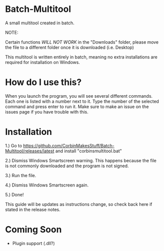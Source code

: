 # Batch-Multitool
A small multitool created in batch.



NOTE:

Certain functions *WILL NOT WORK* in the "Downloads" folder, please move the file to a different folder once it is downloaded (i.e. Desktop)


This multitool is written entirely in batch, meaning no extra installations are required for installation on Windows.

# How do I use this?
When you launch the program, you will see several different commands. Each one is listed with a number next to it. Type the number of the selected command and press enter to run it. Make sure to make an issue on the issues page if you have trouble with this.

# Installation
1.) Go to https://github.com/CorbinMakesStuff/Batch-Multitool/releases/latest and install "corbinsmultitool.bat"

2.) Dismiss Windows Smartscreen warning. This happens because the file is not commonly downloaded and the program is not signed.

3.) Run the file.

4.) Dismiss Windows Smartscreen again.

5.) Done!

This guide will be updates as instructions change, so check back here if stated in the release notes.

# Coming Soon
- Plugin support (.dll?)
